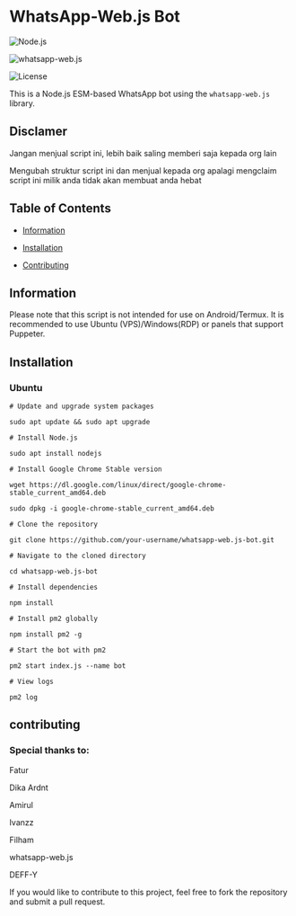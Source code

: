 

# WhatsApp-Web.js Bot

![Node.js](https://img.shields.io/badge/Node.js-v18.16.0-green)

![whatsapp-web.js](https://img.shields.io/badge/whatsapp--web.js-v1.19.5-blue)

![License](https://img.shields.io/badge/license-MIT-yellow)

This is a Node.js ESM-based WhatsApp bot using the `whatsapp-web.js` library.

## Disclamer
Jangan menjual script ini, lebih baik saling memberi saja kepada org lain

Mengubah struktur script ini dan menjual kepada org apalagi mengclaim script ini milik anda tidak akan membuat anda hebat

## Table of Contents

- [Information](#information)

- [Installation](#installation)

- [Contributing](#contributing)

## Information

Please note that this script is not intended for use on Android/Termux. It is recommended to use Ubuntu (VPS)/Windows(RDP) or panels that support Puppeter.

## Installation

### Ubuntu

```
# Update and upgrade system packages

sudo apt update && sudo apt upgrade

# Install Node.js

sudo apt install nodejs

# Install Google Chrome Stable version

wget https://dl.google.com/linux/direct/google-chrome-stable_current_amd64.deb

sudo dpkg -i google-chrome-stable_current_amd64.deb

# Clone the repository

git clone https://github.com/your-username/whatsapp-web.js-bot.git

# Navigate to the cloned directory

cd whatsapp-web.js-bot

# Install dependencies

npm install

# Install pm2 globally

npm install pm2 -g

# Start the bot with pm2

pm2 start index.js --name bot

# View logs

pm2 log
```

## contributing

### Special thanks to:

Fatur

Dika Ardnt

Amirul

Ivanzz

Filham

whatsapp-web.js

DEFF-Y

If you would like to contribute to this project, feel free to fork the repository and submit a pull request.
